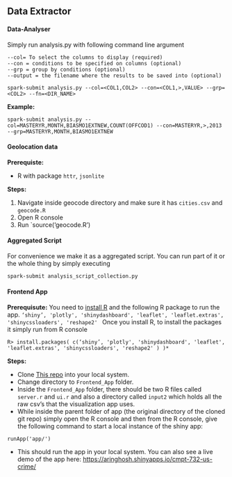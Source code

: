 ## Data Extractor

#### Data-Analyser

Simply run analysis.py with following command line argument
````
--col= To select the columns to display (required)
--con = conditions to be specified on columns (optional)
--grp = group by conditions (optional)
--output = the filename where the results to be saved into (optional)
````

````
spark-submit analysis.py --col=<COL1,COL2> --con=<COL1,>,VALUE> --grp=<COL2> --fn=<DIR_NAME>
````


**Example:**
````
spark-submit analysis.py --col=MASTERYR,MONTH,BIASMO1EXTNEW,COUNT(OFFCOD1) --con=MASTERYR,>,2013 --grp=MASTERYR,MONTH,BIASMO1EXTNEW
````


#### Geolocation data 

**Prerequiste:**

* R with package `httr`, `jsonlite`

**Steps:**

1. Navigate inside geocode directory and make sure it has `cities.csv` and `geocode.R` 
2. Open R console
2. Run `source(‘geocode.R’)


#### Aggregated Script

For convenience we make it as a aggregated script. You can run part of it or the whole thing by simply executing
```bash
spark-submit analysis_script_collection.py
``` 

#### Frontend App

**Prerequisute:**
You need to [install R](https://cran.r-project.org/doc/manuals/r-release/R-admin.html) and the following R package to run the app. ``‘shiny’, 'plotly', 'shinydashboard', 'leaflet', 'leaflet.extras', 'shinycssloaders', 'reshape2' ``
Once you install R, to install the packages it simply run from R console

```
R> install.packages( c(‘shiny’, 'plotly', 'shinydashboard', 'leaflet', 'leaflet.extras', 'shinycssloaders', 'reshape2' ) )*
```

**Steps:**

* Clone [This repo](https://github.com/aringhosh/cmpt732-project.git) into your local system.
* Change directory to `Frontend_App` folder.
* Inside the `Frontend_App` folder, there should be two R files called `server.r` and `ui.r` and also a directory called `input2` which holds all the raw csv’s that the visualization app uses.
* While inside the parent folder of app (the original directory of the cloned git repo) simply open the R console and then from the R console, give the following command to start a local instance of the shiny app:
````
runApp('app/')
````
* This should run the app in your local system. You can also see a live demo of the app here: https://aringhosh.shinyapps.io/cmpt-732-us-crime/


